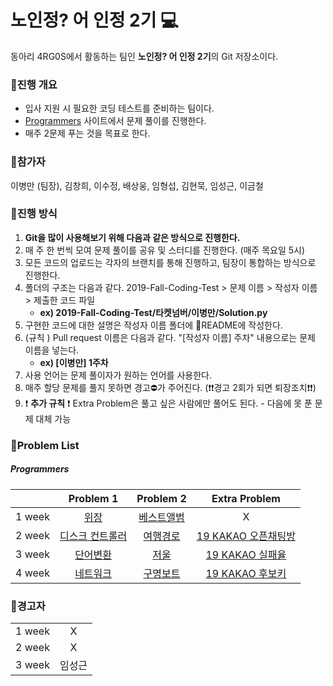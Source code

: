 # 노인정? 어 인정 2기 :computer:

동아리 4RG0S에서 활동하는 팀인 **노인정? 어 인정 2기**의 Git 저장소이다.

### :page_facing_up:진행 개요

- 입사 지원 시 필요한 코딩 테스트를 준비하는 팀이다.
- [Programmers](<https://programmers.co.kr/>) 사이트에서 문제 풀이를 진행한다.
- 매주 2문제 푸는 것을 목표로 한다.

### :baby:참가자

이병만 (팀장), 김창희, 이수정, 배상웅, 임형섭, 김현묵, 임성근, 이금철

### :pushpin:진행 방식

1. **Git을 많이 사용해보기 위해 다음과 같은 방식으로 진행한다.**
2. 매 주 한 번씩 모여 문제 풀이를 공유 및 스터디를 진행한다. (매주 목요일 5시)
3. 모든 코드의 업로드는 각자의 브랜치를 통해 진행하고, 팀장이 통합하는 방식으로 진행한다. 
4. 폴더의 구조는 다음과 같다. 2019-Fall-Coding-Test > 문제 이름 > 작성자 이름 > 제출한 코드 파일 
   - **ex) 2019-Fall-Coding-Test/타켓넘버/이병만/Solution.py**
5. 구현한 코드에 대한 설명은 작성자 이름 폴더에 :notebook_with_decorative_cover:README에 작성한다.
6. (규칙 ) Pull request 이름은 다음과 같다. "[작성자 이름] 주차" 내용으로는 문제 이름을 넣는다.
   - **ex) [이병만] 1주차**
7. 사용 언어는 문제 풀이자가 원하는 언어를 사용한다.
8. 매주 할당 문제를 풀지 못하면 경고:no_entry:가 주어진다. (:heavy_exclamation_mark::heavy_exclamation_mark:경고 2회가 되면 퇴장조치:heavy_exclamation_mark::heavy_exclamation_mark:)
9. :heavy_exclamation_mark: **추가 규칙** :heavy_exclamation_mark: Extra Problem은 풀고 싶은 사람에만 풀어도 된다. - 다음에 못 푼 문제 대체 가능

### :blue_book:Problem List

##### Programmers

|        |                          Problem 1                           |                          Problem 2                           |                        Extra Problem                         |
| :----: | :----------------------------------------------------------: | :----------------------------------------------------------: | :----------------------------------------------------------: |
| 1 week | [위장](https://programmers.co.kr/learn/courses/30/lessons/42578) | [베스트앨범](<https://programmers.co.kr/learn/courses/30/lessons/42579>) |                              X                               |
| 2 week | [디스크 컨트롤러](<https://programmers.co.kr/learn/courses/30/lessons/42627>) | [여행경로](<https://programmers.co.kr/learn/courses/30/lessons/43164>) | [19 KAKAO 오픈채팅방](<https://programmers.co.kr/learn/courses/30/lessons/42888>) |
| 3 week | [단어변환](<https://programmers.co.kr/learn/courses/30/lessons/43163>) | [저울](<https://programmers.co.kr/learn/courses/30/lessons/42886>) | [19 KAKAO 실패율](<https://programmers.co.kr/learn/courses/30/lessons/42889>) |
| 4 week | [네트워크](<https://programmers.co.kr/learn/courses/30/lessons/43162>) | [구명보트](<https://programmers.co.kr/learn/courses/30/lessons/42885>) | [19 KAKAO 후보키](<https://programmers.co.kr/learn/courses/30/lessons/42890>) |

### :name_badge:경고자

|        |                        |
| :----: | :--------------------: |
| 1 week |           X            |
| 2 week |           X            |
| 3 week | 임성근 |


